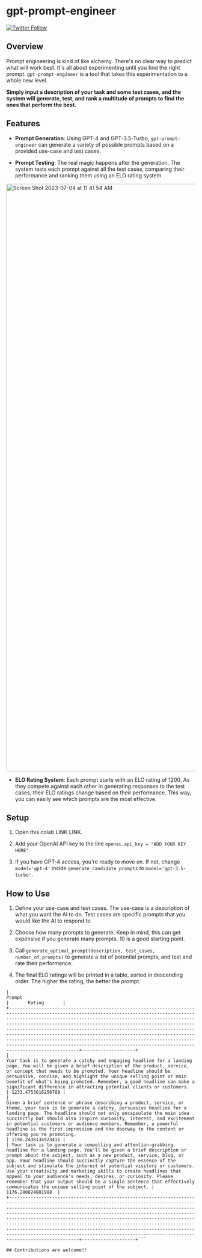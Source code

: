 # gpt-prompt-engineer
[![Twitter Follow](https://img.shields.io/twitter/follow/mattshumer_?style=social)](https://twitter.com/mattshumer_)

## Overview

Prompt engineering is kind of like alchemy. There's no clear way to predict what will work best. It's all about experimenting until you find the right prompt. `gpt-prompt-engineer` is a tool that takes this experimentation to a whole new level.

**Simply input a description of your task and some test cases, and the system will generate, test, and rank a multitude of prompts to find the ones that perform the best.**

## Features

- **Prompt Generation**: Using GPT-4 and GPT-3.5-Turbo, `gpt-prompt-engineer` can generate a variety of possible prompts based on a provided use-case and test cases.

- **Prompt Testing**: The real magic happens after the generation. The system tests each prompt against all the test cases, comparing their performance and ranking them using an ELO rating system.
<img width="1563" alt="Screen Shot 2023-07-04 at 11 41 54 AM" src="https://github.com/mshumer/gpt-prompt-engineer/assets/41550495/f8171cff-1703-40ca-b9fd-f0aa24d07110">

- **ELO Rating System**: Each prompt starts with an ELO rating of 1200. As they compete against each other in generating responses to the test cases, their ELO ratings change based on their performance. This way, you can easily see which prompts are the most effective.

## Setup
1. Open this colab LINK LINK.

2. Add your OpenAI API key to the line `openai.api_key = "ADD YOUR KEY HERE"`.

3. If you have GPT-4 access, you're ready to move on. If not, change `model='gpt-4'` inside `generate_candidate_prompts` to `model='gpt-3.5-turbo'`.

## How to Use

1. Define your use-case and test cases. The use-case is a description of what you want the AI to do. Test cases are specific prompts that you would like the AI to respond to.

2. Choose how many prompts to generate. Keep in mind, this can get expensive if you generate many prompts. 10 is a good starting point.

3. Call `generate_optimal_prompt(description, test_cases, number_of_prompts)` to generate a list of potential prompts, and test and rate their performance.

4. The final ELO ratings will be printed in a table, sorted in descending order. The higher the rating, the better the prompt.
```+----------------------------------------------------------------------------------------------------------------------------------------------------------------------------------------------------------------------------------------------------------------------------------------------------------------------------------------------------------------------------------------------------------------------------------------------------------------------------------------------------------------------------------------------------------------------------------------------------------+--------------------+
|                                                                                                                                                                                                                                                                                                  Prompt                                                                                                                                                                                                                                                                                                  |       Rating       |
+----------------------------------------------------------------------------------------------------------------------------------------------------------------------------------------------------------------------------------------------------------------------------------------------------------------------------------------------------------------------------------------------------------------------------------------------------------------------------------------------------------------------------------------------------------------------------------------------------------+--------------------+
|                                                                                         Your task is to generate a catchy and engaging headline for a landing page. You will be given a brief description of the product, service, or concept that needs to be promoted. Your headline should be persuasive, concise, and highlight the unique selling point or main benefit of what's being promoted. Remember, a good headline can make a significant difference in attracting potential clients or customers.                                                                                         | 1233.4753616256708 |
|                                                                            Given a brief sentence or phrase describing a product, service, or theme, your task is to generate a catchy, persuasive headline for a landing page. The headline should not only encapsulate the main idea succinctly but should also inspire curiosity, interest, and excitement in potential customers or audience members. Remember, a powerful headline is the first impression and the doorway to the content or offering you're promoting.                                                                             | 1190.2438134923411 |
| Your task is to generate a compelling and attention-grabbing headline for a landing page. You'll be given a brief description or prompt about the subject, such as a new product, service, blog, or app. Your headline should succinctly capture the essence of the subject and stimulate the interest of potential visitors or customers. Use your creativity and marketing skills to create headlines that appeal to your audience's needs, desires, or curiosity. Please remember that your output should be a single sentence that effectively communicates the unique selling point of the subject. | 1176.280824881988  |
+----------------------------------------------------------------------------------------------------------------------------------------------------------------------------------------------------------------------------------------------------------------------------------------------------------------------------------------------------------------------------------------------------------------------------------------------------------------------------------------------------------------------------------------------------------------------------------------------------------+--------------------+```

## Contributions are welcome!!
